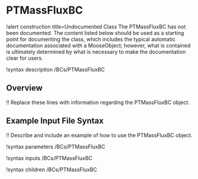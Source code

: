 # PTMassFluxBC

!alert construction title=Undocumented Class
The PTMassFluxBC has not been documented. The content listed below should be used as a starting point for
documenting the class, which includes the typical automatic documentation associated with a
MooseObject; however, what is contained is ultimately determined by what is necessary to make the
documentation clear for users.

!syntax description /BCs/PTMassFluxBC

## Overview

!! Replace these lines with information regarding the PTMassFluxBC object.

## Example Input File Syntax

!! Describe and include an example of how to use the PTMassFluxBC object.

!syntax parameters /BCs/PTMassFluxBC

!syntax inputs /BCs/PTMassFluxBC

!syntax children /BCs/PTMassFluxBC
